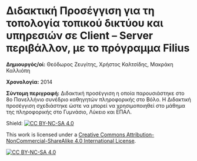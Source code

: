 # Διδακτική Προσέγγιση για τη τοπολογία τοπικού δικτύου και υπηρεσιών σε Client – Server περιβάλλον, με το πρόγραμμα Filius

**Δημιουργός/οί:** Θεόδωρος Ζευγίτης, Χρήστος Καλτσίδης, Μακράκη Καλλιόπη

**Χρονολογία:** 2014

**Σύντομη περιγραφή:** Διδακτική προσέγγιση η οποία παρουσιάστηκε στο 8ο Πανελλήνιο συνέδριο καθηγητών πληροφορικής στο Βόλο. Η Διδακτική προσέγγιση σχεδιάστηκε ώστε να μπορεί να χρησιμοποιηθεί στο μάθημα της πληροφορικής στο Γυμνάσιο, Λύκειο και ΕΠΑΛ.

Shield: [![CC BY-NC-SA 4.0][cc-by-nc-sa-shield]][cc-by-nc-sa]

This work is licensed under a
[Creative Commons Attribution-NonCommercial-ShareAlike 4.0 International License][cc-by-nc-sa].

[![CC BY-NC-SA 4.0][cc-by-nc-sa-image]][cc-by-nc-sa]

[cc-by-nc-sa]: http://creativecommons.org/licenses/by-nc-sa/4.0/
[cc-by-nc-sa-image]: https://licensebuttons.net/l/by-nc-sa/4.0/88x31.png
[cc-by-nc-sa-shield]: https://img.shields.io/badge/License-CC%20BY--NC--SA%204.0-lightgrey.svg

